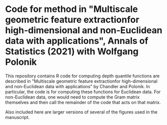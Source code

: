 # Code for method in "Multiscale geometric feature extractionfor high-dimensional and non-Euclidean data with applications", Annals of Statistics (2021) with Wolfgang Polonik

This repository contains R code for computing depth quantile functions are described in "Multiscale geometric feature extractionfor high-dimensional and non-Euclidean data with applications" by Chandler and Polonik.  In particular, the code is for computing these functions for Euclidean data.  For non-Euclidean data, one would need to compute the Gram matrix themselves and then call the remainder of the code that acts on that matrix.  

Also included here are larger versions of several of the figures used in the manuscript. 

